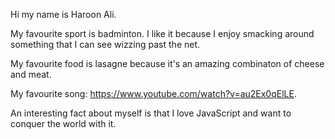 Hi my name is Haroon Ali.

My favourite sport is badminton. I like it because I enjoy smacking around something that I can see wizzing past the net.

My favourite food is lasagne because it's an amazing combinaton of cheese and meat.

My favourite song: https://www.youtube.com/watch?v=au2Ex0qElLE.

An interesting fact about myself is that I love JavaScript and want to conquer the world with it.
